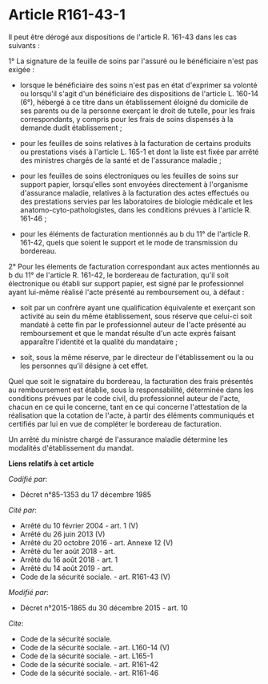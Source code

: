 # Article R161-43-1

Il peut être dérogé aux dispositions de l'article R. 161-43 dans les cas suivants : 

1° La signature de la feuille de soins par l'assuré ou le bénéficiaire n'est pas exigée :

- lorsque le bénéficiaire des soins n'est pas en état d'exprimer sa volonté ou lorsqu'il s'agit d'un bénéficiaire des
dispositions de l'article L. 160-14 (6°), hébergé à ce titre dans un établissement éloigné du domicile de ses parents ou de
la personne exerçant le droit de tutelle, pour les frais correspondants, y compris pour les frais de soins dispensés à la
demande dudit établissement ;

- pour les feuilles de soins relatives à la facturation de certains produits ou prestations visés à l'article L. 165-1 et
dont la liste est fixée par arrêté des ministres chargés de la santé et de l'assurance maladie ;

- pour les feuilles de soins électroniques ou les feuilles de soins sur support papier, lorsqu'elles sont envoyées
directement à l'organisme d'assurance maladie, relatives à la facturation des actes effectués ou des prestations servies par
les laboratoires de biologie médicale et les anatomo-cyto-pathologistes, dans les conditions prévues à l'article R. 161-46 ;

- pour les éléments de facturation mentionnés au b du 11° de l'article R. 161-42, quels que soient le support et le mode de
transmission du bordereau. 

2° Pour les élements de facturation correspondant aux actes mentionnés au b du 11° de l'article R. 161-42, le bordereau de
facturation, qu'il soit électronique ou établi sur support papier, est signé par le professionnel ayant lui-même réalisé
l'acte présenté au remboursement ou, à défaut :

- soit par un confrère ayant une qualification équivalente et exerçant son activité au sein du même établissement, sous
réserve que celui-ci soit mandaté à cette fin par le professionnel auteur de l'acte présenté au remboursement et que le
mandat résulte d'un acte exprès faisant apparaître l'identité et la qualité du mandataire ;

- soit, sous la même réserve, par le directeur de l'établissement ou la ou les personnes qu'il désigne à cet effet. 

Quel que soit le signataire du bordereau, la facturation des frais présentés au remboursement est établie, sous la
responsabilité, déterminée dans les conditions prévues par le code civil, du professionnel auteur de l'acte, chacun en ce qui
le concerne, tant en ce qui concerne l'attestation de la réalisation que la cotation de l'acte, à partir des éléments
communiqués et certifiés par lui en vue de compléter le bordereau de facturation. 

Un arrêté du ministre chargé de l'assurance maladie détermine les modalités d'établissement du mandat.

**Liens relatifs à cet article**

_Codifié par_:

  - Décret n°85-1353 du 17 décembre 1985

_Cité par_:

  - Arrêté du 10 février 2004 - art. 1 (V)
  - Arrêté du 26 juin 2013 (V)
  - Arrêté du 20 octobre 2016 - art. Annexe 12 (V)
  - Arrêté du 1er août 2018 - art.
  - Arrêté du 16 août 2018 - art. 1
  - Arrêté du 14 août 2019 - art.
  - Code de la sécurité sociale. - art. R161-43 (V)

_Modifié par_:

  - Décret n°2015-1865 du 30 décembre 2015 - art. 10

_Cite_:

  - Code de la sécurité sociale.
  - Code de la sécurité sociale. - art. L160-14 (V)
  - Code de la sécurité sociale. - art. L165-1
  - Code de la sécurité sociale. - art. R161-42
  - Code de la sécurité sociale. - art. R161-46
